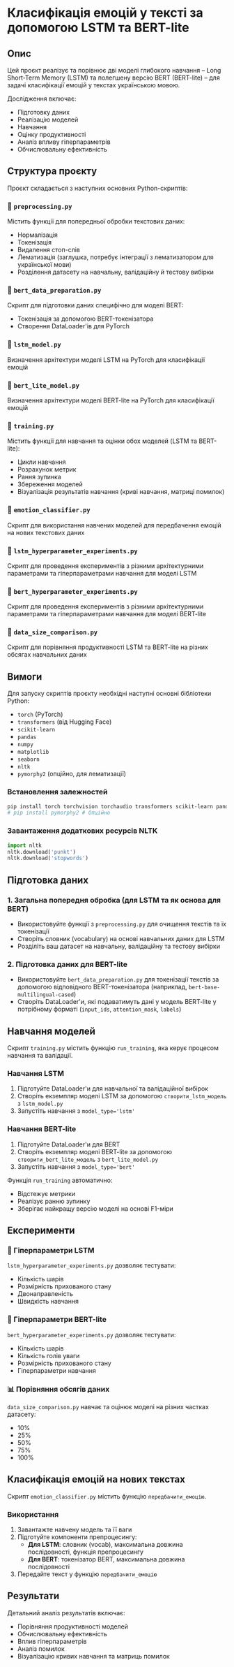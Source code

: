 # Класифікація емоцій у тексті за допомогою LSTM та BERT-lite

## Опис

Цей проєкт реалізує та порівнює дві моделі глибокого навчання – Long Short-Term Memory (LSTM) та полегшену версію BERT (BERT-lite) – для задачі класифікації емоцій у текстах українською мовою. 

Дослідження включає:
- Підготовку даних
- Реалізацію моделей
- Навчання
- Оцінку продуктивності
- Аналіз впливу гіперпараметрів
- Обчислювальну ефективність

## Структура проєкту

Проєкт складається з наступних основних Python-скриптів:

### 📄 `preprocessing.py`
Містить функції для попередньої обробки текстових даних:
- Нормалізація
- Токенізація
- Видалення стоп-слів
- Лематизація (заглушка, потребує інтеграції з лематизатором для української мови)
- Розділення датасету на навчальну, валідаційну й тестову вибірки

### 📄 `bert_data_preparation.py`
Скрипт для підготовки даних специфічно для моделі BERT:
- Токенізація за допомогою BERT-токенізатора
- Створення DataLoader'ів для PyTorch

### 📄 `lstm_model.py`
Визначення архітектури моделі LSTM на PyTorch для класифікації емоцій

### 📄 `bert_lite_model.py`
Визначення архітектури моделі BERT-lite на PyTorch для класифікації емоцій

### 📄 `training.py`
Містить функції для навчання та оцінки обох моделей (LSTM та BERT-lite):
- Цикли навчання
- Розрахунок метрик
- Рання зупинка
- Збереження моделей
- Візуалізація результатів навчання (криві навчання, матриці помилок)

### 📄 `emotion_classifier.py`
Скрипт для використання навчених моделей для передбачення емоцій на нових текстових даних

### 📄 `lstm_hyperparameter_experiments.py`
Скрипт для проведення експериментів з різними архітектурними параметрами та гіперпараметрами навчання для моделі LSTM

### 📄 `bert_hyperparameter_experiments.py`
Скрипт для проведення експериментів з різними архітектурними параметрами та гіперпараметрами навчання для моделі BERT-lite

### 📄 `data_size_comparison.py`
Скрипт для порівняння продуктивності LSTM та BERT-lite на різних обсягах навчальних даних

## Вимоги

Для запуску скриптів проєкту необхідні наступні основні бібліотеки Python:

- `torch` (PyTorch)
- `transformers` (від Hugging Face)
- `scikit-learn`
- `pandas`
- `numpy`
- `matplotlib`
- `seaborn`
- `nltk`
- `pymorphy2` (опційно, для лематизації)

### Встановлення залежностей

```bash
pip install torch torchvision torchaudio transformers scikit-learn pandas numpy matplotlib seaborn nltk
# pip install pymorphy2 # Опційно
```

### Завантаження додаткових ресурсів NLTK

```python
import nltk
nltk.download('punkt')
nltk.download('stopwords')
```

## Підготовка даних

### 1. Загальна попередня обробка (для LSTM та як основа для BERT)

- Використовуйте функції з `preprocessing.py` для очищення текстів та їх токенізації
- Створіть словник (vocabulary) на основі навчальних даних для LSTM
- Розділіть ваш датасет на навчальну, валідаційну та тестову вибірки

### 2. Підготовка даних для BERT-lite

- Використовуйте `bert_data_preparation.py` для токенізації текстів за допомогою відповідного BERT-токенізатора (наприклад, `bert-base-multilingual-cased`)
- Створіть DataLoader'и, які подаватимуть дані у модель BERT-lite у потрібному форматі (`input_ids`, `attention_mask`, `labels`)

## Навчання моделей

Скрипт `training.py` містить функцію `run_training`, яка керує процесом навчання та валідації.

### Навчання LSTM

1. Підготуйте DataLoader'и для навчальної та валідаційної вибірок
2. Створіть екземпляр моделі LSTM за допомогою `створити_lstm_модель` з `lstm_model.py`
3. Запустіть навчання з `model_type='lstm'`

### Навчання BERT-lite

1. Підготуйте DataLoader'и для BERT
2. Створіть екземпляр моделі BERT-lite за допомогою `створити_bert_lite_модель` з `bert_lite_model.py`
3. Запустіть навчання з `model_type='bert'`

Функція `run_training` автоматично:
- Відстежує метрики
- Реалізує ранню зупинку
- Зберігає найкращу версію моделі на основі F1-міри

## Експерименти

### 🔬 Гіперпараметри LSTM
`lstm_hyperparameter_experiments.py` дозволяє тестувати:
- Кількість шарів
- Розмірність прихованого стану
- Двонаправленість
- Швидкість навчання

### 🔬 Гіперпараметри BERT-lite
`bert_hyperparameter_experiments.py` дозволяє тестувати:
- Кількість шарів
- Кількість голів уваги
- Розмірність прихованого стану
- Гіперпараметри навчання

### 📊 Порівняння обсягів даних
`data_size_comparison.py` навчає та оцінює моделі на різних частках датасету:
- 10%
- 25%
- 50%
- 75%
- 100%

## Класифікація емоцій на нових текстах

Скрипт `emotion_classifier.py` містить функцію `передбачити_емоцію`.

### Використання

1. Завантажте навчену модель та її ваги
2. Підготуйте компоненти препроцесингу:
   - **Для LSTM**: словник (vocab), максимальна довжина послідовності, функція препроцесингу
   - **Для BERT**: токенізатор BERT, максимальна довжина послідовності
3. Передайте текст у функцію `передбачити_емоцію`

## Результати

Детальний аналіз результатів включає:
- Порівняння продуктивності моделей
- Обчислювальну ефективність
- Вплив гіперпараметрів
- Аналіз помилок
- Візуалізацію кривих навчання та матриць помилок